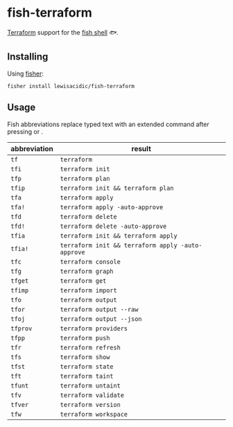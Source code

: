 # fish-terraform

[Terraform](https://www.terraform.io) support for the [fish shell](https://fishshell.com) 🐟.

## Installing

Using [fisher](https://github.com/jorgebucaran/fisher):

```fish
fisher install lewisacidic/fish-terraform
```

## Usage

Fish abbreviations replace typed text with an extended command after pressing <space> or <enter>.

abbreviation | result
-------------|--------
`tf` | `terraform`
`tfi` | `terraform init`
`tfp` | `terraform plan`
`tfip` | `terraform init && terraform plan`
`tfa` | `terraform apply`
`tfa!` | `terraform apply -auto-approve` 
`tfd` | `terraform delete`
`tfd!` | `terraform delete -auto-approve`
`tfia` | `terraform init && terraform apply`
`tfia!` | `terraform init && terraform apply -auto-approve` 
`tfc` | `terraform console`
`tfg` | `terraform graph`
`tfget` | `terraform get`
`tfimp` | `terraform import`
`tfo` | `terraform output`
`tfor` | `terraform output --raw`
`tfoj` | `terraform output --json`
`tfprov` | `terraform providers`
`tfpp` | `terraform push`
`tfr` | `terraform refresh`
`tfs` | `terraform show`
`tfst` | `terraform state`
`tft` | `terraform taint`
`tfunt` | `terraform untaint`
`tfv` | `terraform validate`
`tfver` | `terraform version`
`tfw` | `terraform workspace`
